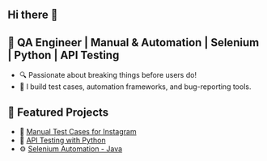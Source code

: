 ## Hi there 👋


## 🧪 QA Engineer | Manual & Automation | Selenium | Python | API Testing

- 🔍 Passionate about breaking things before users do!
- 🤖 I build test cases, automation frameworks, and bug-reporting tools.


## 📌 Featured Projects
- 📄 [Manual Test Cases for Instagram](link)
- 🧪 [API Testing with Python](link)
- ⚙️ [Selenium Automation - Java](link)
